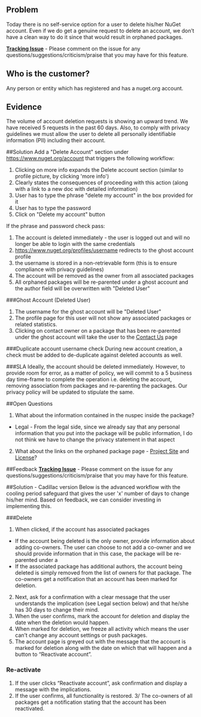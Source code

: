 ##  Problem
Today there is no self-service option for a user to delete his/her NuGet account. Even if we do get a genuine request to delete an account, we don’t have a clean way to do it since that would result in orphaned packages.

**[Tracking Issue](https://github.com/NuGet/Home/issues/3335)** - 
Please comment on the issue for any questions/suggestions/criticism/praise that you may have for this feature.

## Who is the customer?
Any person or entity which has registered and has a nuget.org account.

## Evidence
The volume of account deletion requests is showing an upward trend. We have received 5 requests in the past 60 days. Also, to comply with privacy guidelines we must allow the user to delete all personally identifiable information (PII) including their account.

##Solution
Add a "Delete Account" section under  https://www.nuget.org/account that triggers the following workflow:

1. Clicking on more info expands the Delete account section (similar to profile picture, by clicking 'more info')
2. Clearly states the consequences of proceeding with this action (along with a link to a new doc with detailed information)
3. User has to type the phrase "delete my account" in the box provided for it
4. User has to type the password
5. Click on "Delete my account" button

If the phrase and password check pass:

1. The account is deleted immediately - the user is logged out and will no longer be able to login with the same credentials
2. https://www.nuget.org/profiles/username redirects to the ghost account profile
3. the username is stored in a non-retrievable form (this is to ensure compliance with privacy guidelines)
4. The account will be removed as the owner from all associated packages
5. All orphaned packages will be re-parented under a ghost account and the author field will be overwritten with "Deleted User"

###Ghost Account (Deleted User)
1. The username for the ghost account will be "Deleted User"
2. The profile page for this user will not show any associated packages or related statistics.
3. Clicking on contact owner on a package that has been re-parented under the ghost account will take the user to the [Contact Us](https://www.nuget.org/policies/Contact) page

###Duplicate account username check
During new account creation, a check must be added to de-duplicate against deleted accounts as well. 

###SLA
Ideally, the account should be deleted immediately. However, to provide room for error, as a matter of policy, we will commit to a 5 business day time-frame to complete the operation i.e. deleting the account, removing association from packages and re-parenting the packages. Our privacy policy will be updated to stipulate the same.

##Open Questions
1. What about the information contained in the nuspec inside the package?
  * Legal - From the legal side, since we already say that any personal information that you put into the package will be public information, I do not think we have to change the privacy statement in that aspect 
2. What about the links on the orphaned package page - [Project Site]() and [License]()?

##Feedback
**[Tracking Issue](https://github.com/NuGet/Home/issues/3335)** - 
Please comment on the issue for any questions/suggestions/criticism/praise that you may have for this feature.

##Solution - Cadillac version
Below is the advanced workflow with the cooling period safeguard that gives the user 'x' number of days to change his/her mind. Based on feedback, we can consider investing in implementing this.

###Delete
1. When clicked, if the account has associated packages
  * If the account being deleted is the only owner, provide information about adding co-owners. The user can choose to not add a co-owner and we should provide information that in this case, the package will be re-parented under a <deleted account>
  * If the associated package has additional authors, the account being deleted is simply removed from the list of owners for that package. The co-owners get a notification that an account has been marked for deletion.
2. Next, ask for a confirmation with a clear message that the user understands the implication (see Legal section below) and that he/she has 30 days to change their mind.
3. When the user confirms, mark the account for deletion and display the date when the deletion would happen.
4. When marked for deletion, we freeze all activity which means the user can’t change any account settings or push packages.
5. The account page is greyed out with the message that the account is marked for deletion along with the date on which that will happen and a button to “Reactivate account”.

### Re-activate

1. If the user clicks “Reactivate account”, ask confirmation and display a message with the implications.
2. If the user confirms, all functionality is restored.
3/ The co-owners of all packages get a notification stating that the account has been reactivated.




